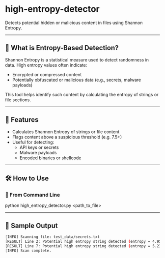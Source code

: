 # high-entropy-detector

Detects potential hidden or malicious content in files using Shannon Entropy.

---

## 📌 What is Entropy-Based Detection?

Shannon Entropy is a statistical measure used to detect randomness in data. High entropy values often indicate:

- Encrypted or compressed content  
- Potentially obfuscated or malicious data (e.g., secrets, malware payloads)

This tool helps identify such content by calculating the entropy of strings or file sections.

---

## 🚀 Features

- Calculates Shannon Entropy of strings or file content  
- Flags content above a suspicious threshold (e.g. 7.5+)  
- Useful for detecting:
  - API keys or secrets  
  - Malware payloads  
  - Encoded binaries or shellcode  

---

## 🛠️ How to Use



### 🔹 From Command Line


python high_entropy_detector.py <path_to_file>

---

## 🧪 Sample Output

```bash
[INFO] Scanning file: test_data/secrets.txt
[RESULT] Line 2: Potential high entropy string detected (entropy = 4.95)
[RESULT] Line 7: Potential high entropy string detected (entropy = 5.23)
[INFO] Scan complete.


